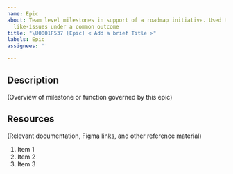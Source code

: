 ```yaml
---
name: Epic
about: Team level milestones in support of a roadmap initiative. Used to group several
  like-issues under a common outcome
title: "\U0001F537 [Epic] < Add a brief Title >"
labels: Epic
assignees: ''

---
```


## Description
(Overview of milestone or function governed by this epic)

## Resources
(Relevant documentation, Figma links, and other reference material)

1. Item 1
1. Item 2
1. Item 3
